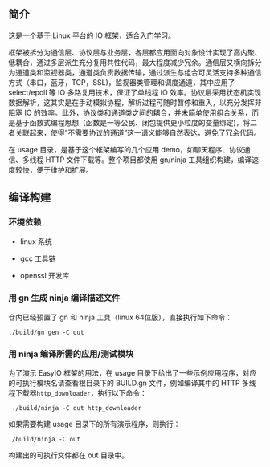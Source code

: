 ## 简介

这是一个基于 Linux 平台的 IO 框架，适合入门学习。

框架被拆分为通信层、协议层与业务层，各层都应用面向对象设计实现了高内聚、低耦合，通过多层派生充分复用共性代码，最大程度减少冗余。通信层又横向拆分为通道类和监视器类，通道类负责数据传输，通过派生与组合可灵活支持多种通信方式（串口，蓝牙，TCP，SSL)，监视器类管理和调度通道，其中应用了 select/epoll 等 IO 多路复用技术，保证了单线程 IO 效率。协议层采用状态机实现数据解析，这其实是在手动模拟协程，解析过程可随时暂停和重入，以充分发挥非阻塞 IO 的效率。此外，协议类和通道类之间的耦合，并未简单使用组合关系，而是基于函数式编程思想（函数是一等公民、闭包提供更小粒度的变量绑定)，将二者关联起来，使得“不需要协议的通道”这一语义能够自然表达，避免了冗余代码。

在 usage 目录，是基于这个框架编写的几个应用 demo，如聊天程序、协议通信、多线程 HTTP 文件下载等。整个项目都使用 gn/ninja 工具组织构建，编译速度较快，便于维护和扩展。

## 编译构建

### 环境依赖

- linux 系统

- gcc 工具链

- openssl 开发库

### 用 gn 生成 ninja 编译描述文件

仓内已经预置了 gn 和 ninja 工具（linux 64位版），直接执行如下命令：

```shell
./build/gn gen -C out
```

### 用 ninja 编译所需的应用/测试模块

为了演示 EasyIO 框架的用法，在 usage 目录下给出了一些示例应用程序，对应的可执行模块名请查看根目录下的 BUILD.gn 文件，例如编译其中的 HTTP 多线程下载器`http_downloader`，执行以下命令：

```shell
 ./build/ninja -C out http_downloader
```

如果需要构建 usage 目录下的所有演示程序，则执行：

```shell
./build/ninja -C out
```

构建出的可执行文件都在 out 目录中。
